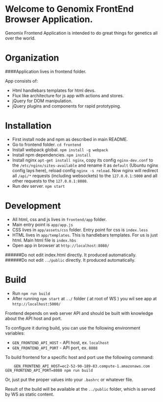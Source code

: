 # Welcome to Genomix FrontEnd Browser Application.

Genomix Frontend Application is intended to do great things for genetics all over the world.

# Organization

####Application lives in frontend folder.

App consists of:

- Html handlebars templates for html devs.
- Flux like architecture for js app with actions and stores.
- jQuery for DOM manipulation.
- jQuery plugins and components for rapid prototyping.

# Installation

- First install node and npm as described in main README.
- Go to frontend folder. `cd frontend`
- Install webpack global. `npm install -g webpack`
- Install npm dependencies. `npm install`
- Install nginx `apt-get install nginx`, copy its config `nginx-dev.conf` to the `/etc/nginx/sites-available` and rename it as `default` (Ubuntu nginx config lays here), reload config `nginx -s reload`. Now nginx will redirect all `/api/*` requests (including websockets) to the `127.0.0.1:5000` and all other requests to the `127.0.0.1:8080`.
- Run dev server. `npm start`

# Development

- All html, css and js lives in `frontend/app` folder.
- Main entry point is `app/app.js`
- CSS lives in `app/assets/css` folder. Entry point for css is `index.less`
- HTML lives in `app/templates`. This is handlebars templates. For us is just html.  Main html file is `index.hbs`
- Open app in browser at `http://localhost:8080/`

######Do not edit index.html directly. It produced automatically.
######Do not edit `../public` directly. It produced automatically.

# Build

- Run `npm run build`
- After running `npm start` at `../` folder ( at root of WS ) you wil see app at `http://localhost:5000/`

Frontend depends on web server API and should be built with knowledge about the API host and port.

To configure it during build, you can use the following environment variables:

- `GEN_FRONTEND_API_HOST` - API host, ex. `localhost`
- `GEN_FRONTEND_API_PORT` - API port, ex. `8888`

To build frontend for a specific host and port use the following command:

```
    GEN_FRONTEND_API_HOST=ec2-52-90-189-83.compute-1.amazonaws.com GEN_FRONTEND_API_PORT=8080 npm run build
```

Or, just put the proper values into your `.bashrc` or whatever file.

   Result of the build will be available at the `../public` folder, which is served by WS as static content.

